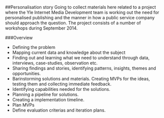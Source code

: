 ##Personalisation story
Going to collect materials here related to a project where the Yle Internet Media Development team is working out the need for personalised publishing and the manner in how a public service company should approach the question. The project consists of a number of workshops during September 2014.

###Overview
* Defining the problem
* Mapping current data and knowledge about the subject
* Finding out and learning what we need to understand through data, interviews, case-studies, observation etc.
* Sharing findings and stories, identifying patterns, insights, themes and opportunities.
* Barinstorming solutions and materials. Creating MVPs for the ideas, testing them and collecting immediate feedback.
* Identifying capabilities needed for the solutions.
* Planning a pipeline for solutions.
* Creating a implementation timeline.
* Plan MVPs
* Define evaluation criterias and iteration plans.
